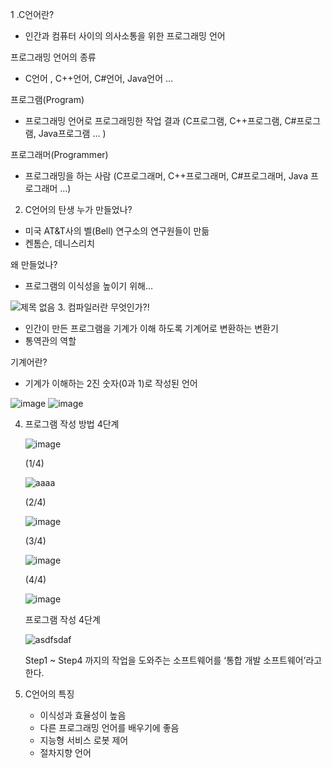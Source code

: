 1 .C언어란?
   - 인간과 컴퓨터 사이의 의사소통을 위한 프로그래밍 언어
 
  프로그래밍 언어의 종류
   - C언어 , C++언어,  C#언어,  Java언어 …
 
  프로그램(Program)
   - 프로그래밍 언어로 프로그래밍한 작업 결과 (C프로그램, C++프로그램, C#프로그램, Java프로그램 … )

  프로그래머(Programmer)
   - 프로그래밍을 하는 사람 (C프로그래머, C++프로그래머, C#프로그래머, Java 프로그래머 …)
 
2.  C언어의 탄생
  누가 만들었나? 
   - 미국 AT&T사의 벨(Bell) 연구소의 연구원들이 만듦
   - 켄톰슨, 데니스리치
   
  왜 만들었나?
   - 프로그램의 이식성을 높이기 위해…

   ![제목 없음](https://user-images.githubusercontent.com/76800974/111094870-85f99800-857f-11eb-8fe1-d8b4af81ffa5.jpg)
3. 컴파일러란 무엇인가?!
   - 인간이 만든 프로그램을 기계가 이해 하도록 기계어로 변환하는 변환기
   - 통역관의 역할
   
   기계어란?
   - 기계가 이해하는 2진 숫자(0과 1)로 작성된 언어
   
   ![image](https://user-images.githubusercontent.com/76800974/111095184-44b5b800-8580-11eb-9290-e7b858ecf094.png)
   ![image](https://user-images.githubusercontent.com/76800974/111095193-467f7b80-8580-11eb-933d-edfee45e3227.png)

4. 프로그램 작성 방법 4단계

   ![image](https://user-images.githubusercontent.com/76800974/111096011-f6091d80-8581-11eb-8a67-7fa90a4290c1.png)
   
   (1/4)
   
   ![aaaa](https://user-images.githubusercontent.com/76800974/111096150-3ec0d680-8582-11eb-910b-c4dcf97d88d6.jpg)
   
   (2/4)
   
   ![image](https://user-images.githubusercontent.com/76800974/111096306-8f383400-8582-11eb-8cd1-85064ae86931.png)

   (3/4)

   ![image](https://user-images.githubusercontent.com/76800974/111095751-74b18b00-8581-11eb-8fe4-b0f22305082a.png)

   (4/4)
   
   ![image](https://user-images.githubusercontent.com/76800974/111095773-82671080-8581-11eb-80c9-aa37ea0a1159.png)

   프로그램 작성 4단계
   
   ![asdfsdaf](https://user-images.githubusercontent.com/76800974/111095906-c9ed9c80-8581-11eb-8821-8b9ad8462f89.jpg)
   
   Step1 ~ Step4 까지의 작업을 도와주는 소프트웨어를 
   ‘통합 개발 소프트웨어’라고 한다.
5. C언어의 특징
   - 이식성과 효율성이 높음
   - 다른 프로그래밍 언어를 배우기에 좋음
   - 지능형 서비스 로봇 제어
    - 절차지향 언어
